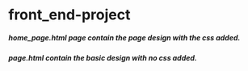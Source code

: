 # front_end-project

##### home_page.html page contain the page design with the css added.

##### page.html contain the basic design with no css added.

